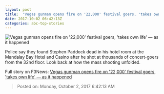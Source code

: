 ```yaml
---
layout: post
title:  "Vegas gunman opens fire on '22,000' festival goers, 'takes own life' — as it happened"
date: 2017-10-02 06:42:13Z
categories: abc-top-stories
---
```


![Vegas gunman opens fire on '22,000' festival goers, 'takes own life' — as it happened](http://www.abc.net.au/news/image/9008496-1x1-700x700.jpg)

Police say they found Stephen Paddock dead in his hotel room at the Mandalay Bay Hotel and Casino after he shot at thousands of concert-goers from the 32nd floor. Look back at how the mass shooting unfolded.


Full story on F3News: [Vegas gunman opens fire on '22,000' festival goers, 'takes own life' — as it happened](http://www.f3nws.com/n/r3d3CF)

> Posted on: Monday, October 2, 2017 6:42:13 AM
